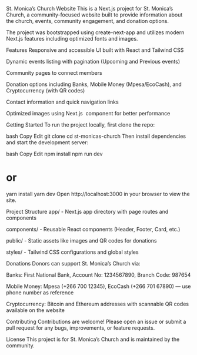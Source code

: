 St. Monica’s Church Website
This is a Next.js project for St. Monica’s Church, a community-focused website built to provide information about the church, events, community engagement, and donation options.

The project was bootstrapped using create-next-app and utilizes modern Next.js features including optimized fonts and images.

Features
Responsive and accessible UI built with React and Tailwind CSS

Dynamic events listing with pagination (Upcoming and Previous events)

Community pages to connect members

Donation options including Banks, Mobile Money (Mpesa/EcoCash), and Cryptocurrency (with QR codes)

Contact information and quick navigation links

Optimized images using Next.js <Image /> component for better performance

Getting Started
To run the project locally, first clone the repo:

bash
Copy
Edit
git clone <your-repo-url>
cd st-monicas-church
Then install dependencies and start the development server:

bash
Copy
Edit
npm install
npm run dev
# or
yarn install
yarn dev
Open http://localhost:3000 in your browser to view the site.

Project Structure
app/ - Next.js app directory with page routes and components

components/ - Reusable React components (Header, Footer, Card, etc.)

public/ - Static assets like images and QR codes for donations

styles/ - Tailwind CSS configurations and global styles

Donations
Donors can support St. Monica’s Church via:

Banks: First National Bank, Account No: 1234567890, Branch Code: 987654

Mobile Money: Mpesa (+266 700 12345), EcoCash (+266 701 67890) — use phone number as reference

Cryptocurrency: Bitcoin and Ethereum addresses with scannable QR codes available on the website

Contributing
Contributions are welcome! Please open an issue or submit a pull request for any bugs, improvements, or feature requests.

License
This project is for St. Monica’s Church and is maintained by the community.
